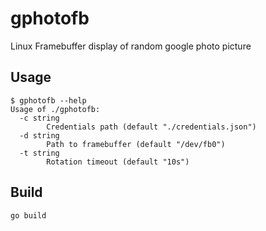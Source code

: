 # gphotofb
Linux Framebuffer display of random google photo picture

## Usage
```
$ gphotofb --help
Usage of ./gphotofb:
  -c string
        Credentials path (default "./credentials.json")
  -d string
        Path to framebuffer (default "/dev/fb0")
  -t string
        Rotation timeout (default "10s")
```

## Build
```
go build
```
